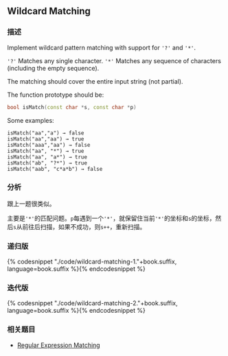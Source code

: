## Wildcard Matching


### 描述

Implement wildcard pattern matching with support for `'?'` and `'*'`.

`'?'` Matches any single character.
`'*'` Matches any sequence of characters (including the empty sequence).

The matching should cover the entire input string (not partial).

The function prototype should be:

```cpp
bool isMatch(const char *s, const char *p)
```

Some examples:

```
isMatch("aa","a") → false
isMatch("aa","aa") → true
isMatch("aaa","aa") → false
isMatch("aa", "*") → true
isMatch("aa", "a*") → true
isMatch("ab", "?*") → true
isMatch("aab", "c*a*b") → false
```


### 分析

跟上一题很类似。

主要是`'*'`的匹配问题。`p`每遇到一个`'*'`，就保留住当前`'*'`的坐标和`s`的坐标，然后`s`从前往后扫描，如果不成功，则`s++`，重新扫描。


### 递归版

{% codesnippet "./code/wildcard-matching-1."+book.suffix, language=book.suffix %}{% endcodesnippet %}


### 迭代版

{% codesnippet "./code/wildcard-matching-2."+book.suffix, language=book.suffix %}{% endcodesnippet %}


### 相关题目

* [Regular Expression Matching](regular-expression-matching.md)
